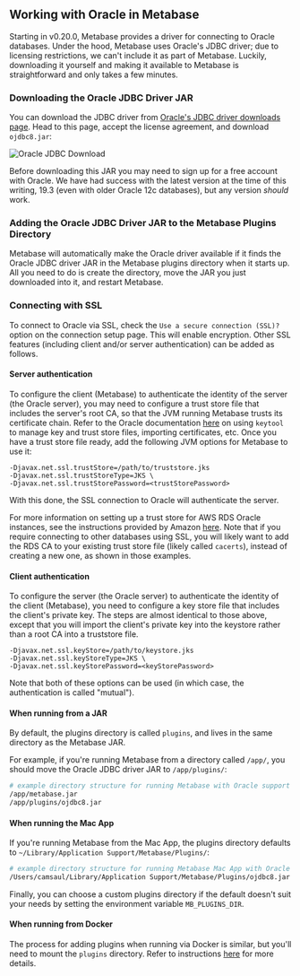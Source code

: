 ## Working with Oracle in Metabase

Starting in v0.20.0, Metabase provides a driver for connecting to Oracle databases. Under the hood, Metabase uses Oracle's JDBC driver; due to licensing restrictions, we can't
include it as part of Metabase. Luckily, downloading it yourself and making it available to Metabase is straightforward and only takes a few minutes.

### Downloading the Oracle JDBC Driver JAR

You can download the JDBC driver from [Oracle's JDBC driver downloads page](https://www.oracle.com/technetwork/database/application-development/jdbc/downloads/index.html).
Head to this page, accept the license agreement, and download `ojdbc8.jar`:

![Oracle JDBC Download](../images/oracle_jdbc_download.png)

Before downloading this JAR you may need to sign up for a free account with Oracle. We have had success with the latest version at the time of this writing, 19.3 (even with older Oracle 12c databases), but any version _should_ work.

### Adding the Oracle JDBC Driver JAR to the Metabase Plugins Directory

Metabase will automatically make the Oracle driver available if it finds the Oracle JDBC driver JAR in the Metabase plugins directory when it starts up.
All you need to do is create the directory, move the JAR you just downloaded into it, and restart Metabase.

### Connecting with SSL

To connect to Oracle via SSL, check the `Use a secure connection (SSL)?` option on the connection setup page.  This will
enable encryption. Other SSL features (including client and/or server authentication) can be added as follows.

#### Server authentication

To configure the client (Metabase) to authenticate the identity of the server (the Oracle server), you may need to
configure a trust store file that includes the server's root CA, so that the JVM running Metabase trusts its
certificate chain. Refer to the Oracle documentation
[here](https://docs.oracle.com/javase/8/docs/technotes/tools/unix/keytool.html) on using `keytool` to manage key
and trust store files, importing certificates, etc. Once you have a trust store file ready, add the following JVM
options for Metabase to use it:

```
-Djavax.net.ssl.trustStore=/path/to/truststore.jks
-Djavax.net.ssl.trustStoreType=JKS \
-Djavax.net.ssl.trustStorePassword=<trustStorePassword>
```

With this done, the SSL connection to Oracle will authenticate the server.

For more information on setting up a trust store for AWS RDS Oracle instances, see the instructions provided by Amazon
[here](https://docs.aws.amazon.com/AmazonRDS/latest/UserGuide/Appendix.Oracle.Options.SSL.html#Appendix.Oracle.Options.SSL.JDBC).
Note that if you require connecting to other databases using SSL, you will likely want to add the RDS CA to your
existing trust store file (likely called `cacerts`), instead of creating a new one, as shown in those examples.

#### Client authentication

To configure the server (the Oracle server) to authenticate the identity of the client (Metabase), you need to
configure a key store file that includes the client's private key. The steps are almost identical to those
above, except that you will import the client's private key into the keystore rather than a root CA into a truststore
file.

```
-Djavax.net.ssl.keyStore=/path/to/keystore.jks
-Djavax.net.ssl.keyStoreType=JKS \
-Djavax.net.ssl.keyStorePassword=<keyStorePassword>
```

Note that both of these options can be used (in which case, the authentication is called "mutual").

#### When running from a JAR

By default, the plugins directory is called `plugins`, and lives in the same directory as the Metabase JAR.

For example, if you're running Metabase from a directory called `/app/`, you should move the Oracle JDBC driver JAR to `/app/plugins/`:

```bash
# example directory structure for running Metabase with Oracle support
/app/metabase.jar
/app/plugins/ojdbc8.jar
```

#### When running the Mac App

If you're running Metabase from the Mac App, the plugins directory defaults to `~/Library/Application Support/Metabase/Plugins/`:

```bash
# example directory structure for running Metabase Mac App with Oracle support
/Users/camsaul/Library/Application Support/Metabase/Plugins/ojdbc8.jar
```

Finally, you can choose a custom plugins directory if the default doesn't suit your needs by setting the environment variable `MB_PLUGINS_DIR`.

#### When running from Docker

The process for adding plugins when running via Docker is similar, but you'll need to mount the `plugins` directory. Refer to instructions [here](../../operations-guide/running-metabase-on-docker.html#adding-external-dependencies-or-plugins) for more details.
